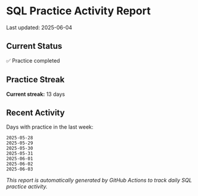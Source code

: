 # SQL Practice Activity Report

Last updated: 2025-06-04

## Current Status

✅ Practice completed

## Practice Streak

**Current streak:** 13 days

## Recent Activity

Days with practice in the last week:

```
2025-05-28
2025-05-29
2025-05-30
2025-05-31
2025-06-01
2025-06-02
2025-06-03
```

*This report is automatically generated by GitHub Actions to track daily SQL practice activity.*

